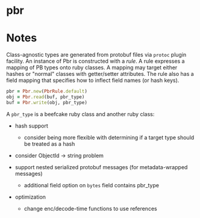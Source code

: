 # pbr

# Notes

Class-agnostic types are generated from protobuf files via `protoc` plugin facility.
An instance of Pbr is constructed with a _rule_. A rule expresses a mapping of
PB types onto ruby classes. A mapping may target either hashes or "normal" classes
with getter/setter attributes. The rule also has a field mapping that specifies how
to inflect field names (or hash keys).

```ruby
pbr = Pbr.new(PbrRule.default)
obj = Pbr.read(buf, pbr_type)
buf = Pbr.write(obj, pbr_type)
```

A `pbr_type` is a beefcake ruby class and another ruby class:

- hash support
  - consider being more flexible with determining if a target type should be treated as a hash

- consider ObjectId -> string problem

- support nested serialized protobuf messages (for metadata-wrapped messages)
  - additional field option on `bytes` field contains pbr_type

- optimization
  - change enc/decode-time functions to use references
